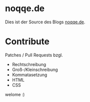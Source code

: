 # noqqe.de

Dies ist der Source des Blogs [noqqe.de](https://noqqe.de). 

# Contribute

Patches / Pull Requests bzgl. 

* Rechtschreibung
* Groß-/Kleinschreibung
* Kommatasetzung
* HTML
* CSS

welome :)
